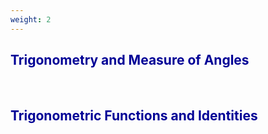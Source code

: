 ```yaml
---
weight: 2
---
```


## <span style="color:RGB(0,0,150"> Trigonometry and Measure of Angles </span> 
<br>

## <span style="color:RGB(0,0,150"> Trigonometric Functions and Identities </span> 
<br>